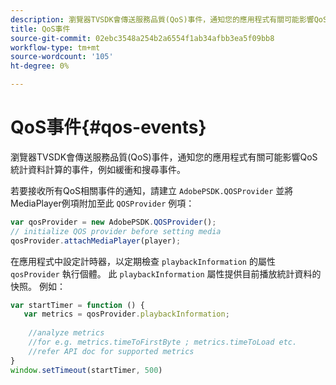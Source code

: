 ```yaml
---
description: 瀏覽器TVSDK會傳送服務品質(QoS)事件，通知您的應用程式有關可能影響QoS統計資料計算的事件，例如緩衝和搜尋事件。
title: QoS事件
source-git-commit: 02ebc3548a254b2a6554f1ab34afbb3ea5f09bb8
workflow-type: tm+mt
source-wordcount: '105'
ht-degree: 0%

---
```


# QoS事件{#qos-events}

瀏覽器TVSDK會傳送服務品質(QoS)事件，通知您的應用程式有關可能影響QoS統計資料計算的事件，例如緩衝和搜尋事件。

若要接收所有QoS相關事件的通知，請建立 `AdobePSDK.QOSProvider` 並將MediaPlayer例項附加至此 `QOSProvider` 例項：

```js
var qosProvider = new AdobePSDK.QOSProvider(); 
// initialize QOS provider before setting media  
qosProvider.attachMediaPlayer(player);
```

在應用程式中設定計時器，以定期檢查 `playbackInformation` 的屬性 `qosProvider` 執行個體。 此 `playbackInformation` 屬性提供目前播放統計資料的快照。 例如：

```js
var startTimer = function () { 
   var metrics = qosProvider.playbackInformation; 
 
    //analyze metrics 
    //for e.g. metrics.timeToFirstByte ; metrics.timeToLoad etc.  
    //refer API doc for supported metrics  
} 
window.setTimeout(startTimer, 500) 
```
